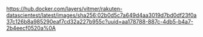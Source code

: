 https://hub.docker.com/layers/vitmer/rakuten-datascientest/latest/images/sha256:02b0d5c7a649d4aa3019d7bd0df23f0a37c126b8a985290eaf7cd32a227b955c?uuid=aa178788-887c-4db5-b4a7-2b4eecf0520a%0A
